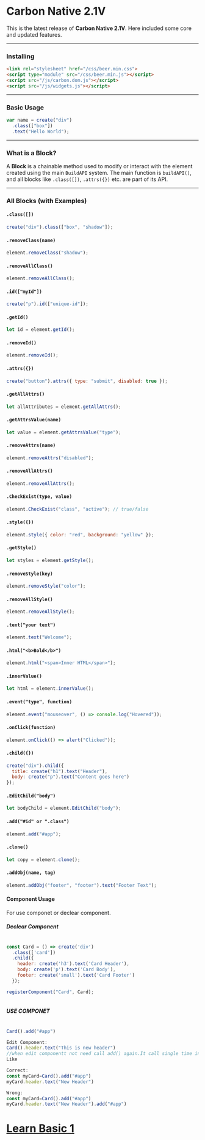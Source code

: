 

# Carbon Native 2.1V

This is the latest release of **Carbon Native 2.1V**.
Here included some core and updated features.

---

### Installing

```html
<link rel="stylesheet" href="/css/beer.min.css">
<script type="module" src="/css/beer.min.js"></script>
<script src="/js/carbon.dom.js"></script>
<script src="/js/widgets.js"></script>
```

---

### Basic Usage

```javascript
var name = create("div")
  .class(["box"])
  .text("Hello World");
```

---

### What is a Block?

A **Block** is a chainable method used to modify or interact with the element created using the main `BuildAPI` system.
The main function is `buildAPI()`, and all blocks like `.class([])`, `.attrs({})` etc. are part of its API.

---

### All Blocks (with Examples)

#### `.class([])`

```javascript
create("div").class(["box", "shadow"]);
```

#### `.removeClass(name)`

```javascript
element.removeClass("shadow");
```

#### `.removeAllClass()`

```javascript
element.removeAllClass();
```

#### `.id(["myId"])`

```javascript
create("p").id(["unique-id"]);
```

#### `.getId()`

```javascript
let id = element.getId();
```

#### `.removeId()`

```javascript
element.removeId();
```

#### `.attrs({})`

```javascript
create("button").attrs({ type: "submit", disabled: true });
```

#### `.getAllAttrs()`

```javascript
let allAttributes = element.getAllAttrs();
```

#### `.getAttrsValue(name)`

```javascript
let value = element.getAttrsValue("type");
```

#### `.removeAttrs(name)`

```javascript
element.removeAttrs("disabled");
```

#### `.removeAllAttrs()`

```javascript
element.removeAllAttrs();
```

#### `.CheckExist(type, value)`

```javascript
element.CheckExist("class", "active"); // true/false
```

#### `.style({})`

```javascript
element.style({ color: "red", background: "yellow" });
```

#### `.getStyle()`

```javascript
let styles = element.getStyle();
```

#### `.removeStyle(key)`

```javascript
element.removeStyle("color");
```

#### `.removeAllStyle()`

```javascript
element.removeAllStyle();
```

#### `.text("your text")`

```javascript
element.text("Welcome");
```

#### `.html("<b>Bold</b>")`

```javascript
element.html("<span>Inner HTML</span>");
```

#### `.innerValue()`

```javascript
let html = element.innerValue();
```

#### `.event("type", function)`

```javascript
element.event("mouseover", () => console.log("Hovered"));
```

#### `.onClick(function)`

```javascript
element.onClick(() => alert("Clicked"));
```

#### `.child({})`

```javascript
create("div").child({
  title: create("h1").text("Header"),
  body: create("p").text("Content goes here")
});
```

#### `.EditChild("body")`

```javascript
let bodyChild = element.EditChild("body");
```

#### `.add("#id" or ".class")`

```javascript
element.add("#app");
```

#### `.clone()`

```javascript
let copy = element.clone();
```

#### `.addObj(name, tag)`

```javascript
element.addObj("footer", "footer").text("Footer Text");

```

#### Component Usage
For use componet or declear component.
##### Declear Component
```javascript

const Card = () => create('div')
  .class(['card'])
  .child({
    header: create('h3').text('Card Header'),
    body: create('p').text('Card Body'),
    footer: create('small').text('Card Footer')
  });

registerComponent("Card", Card);



````

##### USE COMPONET
```javascript

Card().add("#app")

Edit Component:
Card().header.text("This is new header")
//when edit componentt not need call add() again.It call single time in main componet.
Like

Correct:
const myCard=Card().add("#app")
myCard.header.text("New Header")

Wrong:
const myCard=Card().add("#app")
myCard.header.text("New Header").add("#app")


```

# [Learn Basic 1](/docs/Example.V2.1.Md)
